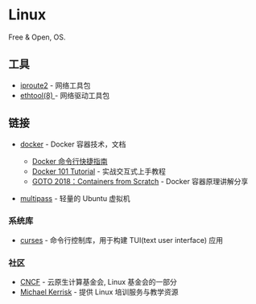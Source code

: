 # Linux

Free & Open, OS.

## 工具

- [iproute2](https://wiki.linuxfoundation.org/networking/iproute2) - 网络工具包
- [ethtool(8) ](https://linux.die.net/man/8/ethtool) - 网络驱动工具包

## 链接

- [docker](https://docs.docker.com/) - Docker 容器技术，文档

  - [Docker 命令行快捷指南](https://devhints.io/docker)
  - [Docker 101 Tutorial](https://www.docker.com/101-tutorial) - 实战交互式上手教程
  - [GOTO 2018：Containers from Scratch](https://youtu.be/8fi7uSYlOdc) - Docker 容器原理讲解分享

- [multipass](https://multipass.run/) - 轻量的 Ubuntu 虚拟机

### 系统库

- [curses](https://en.wikipedia.org/wiki/Curses_(programming_library)) - 命令行控制库，用于构建 TUI(text user interface) 应用

### 社区

- [CNCF](https://www.cncf.io/) - 云原生计算基金会, Linux 基金会的一部分
- [Michael Kerrisk](https://man7.org/index.html) - 提供 Linux 培训服务与教学资源
